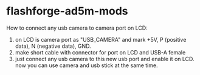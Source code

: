 # flashforge-ad5m-mods

How to connect any usb camera to camera port on LCD:
1) on LCD is camera port as "USB_CAMERA" and mark +5V, P (positive data), N (negative data), GND.
2) make short cable with connector for port on LCD and USB-A female
3) just connect any usb camera to this new usb port and enable it on LCD.
   now you can use camera and usb stick at the same time.
   
